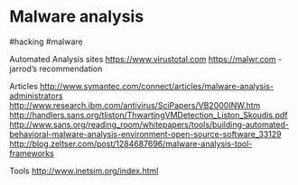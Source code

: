 # Malware analysis
#hacking #malware

Automated Analysis sites
https://www.virustotal.com
https://malwr.com - jarrod’s recommendation


Articles
http://www.symantec.com/connect/articles/malware-analysis-administrators
http://www.research.ibm.com/antivirus/SciPapers/VB2000INW.htm
http://handlers.sans.org/tliston/ThwartingVMDetection_Liston_Skoudis.pdf
http://www.sans.org/reading_room/whitepapers/tools/building-automated-behavioral-malware-analysis-environment-open-source-software_33129
http://blog.zeltser.com/post/1284687696/malware-analysis-tool-frameworks

Tools
http://www.inetsim.org/index.html
